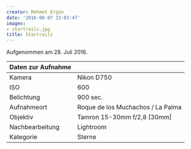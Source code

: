 ```yaml
---
creator: Mehmet Ergün
date: '2016-08-07 15:03:47'
images:
- startrails.jpg
title: Startrails
---
```

Aufgenommen am 28. Juli 2016.

| Daten zur Aufnahme | |
| - | - |
| Kamera | Nikon D750 |
| ISO | 600 |
| Belichtung | 900 sec. |
| Aufnahmeort | Roque de los Muchachos / La Palma |
| Objektiv | Tamron 15-30mm f/2,8 [30mm] |
| Nachbearbeitung | Lightroom |
| Kategorie | Sterne |
